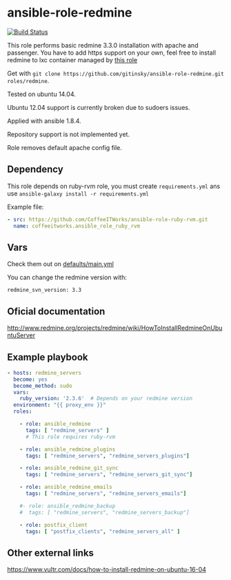 # ansible-role-redmine

[![Build Status](https://travis-ci.org/CoffeeITWorks/ansible-role-redmine.svg?branch=master)](https://travis-ci.org/CoffeeITWorks/ansible-role-redmine)

This role performs basic redmine 3.3.0 installation with apache and passenger. You have to add https support on your own, feel free to install redmine to lxc container managed by [this role](https://github.com/gitinsky/ansible-role-lxc)

Get with ```git clone https://github.com/gitinsky/ansible-role-redmine.git roles/redmine```.

Tested on ubuntu 14.04.

Ubuntu 12.04 support is currently broken due to sudoers issues.

Applied with ansible 1.8.4.

Repository support is not implemented yet.

Role removes default apache config file.

## Dependency

This role depends on ruby-rvm role, you must create `requirements.yml` ans use `ansible-galaxy install -r requirements.yml`

Example file:

```yaml
- src: https://github.com/CoffeeITWorks/ansible-role-ruby-rvm.git
  name: coffeeitworks.ansible_role_ruby_rvm
```

## Vars

Check them out on [defaults/main.yml](defaults/main.yml)

You can change the redmine version with:

    redmine_svn_version: 3.3

## Oficial documentation

http://www.redmine.org/projects/redmine/wiki/HowToInstallRedmineOnUbuntuServer

## Example playbook

```yaml
- hosts: redmine_servers
  become: yes
  become_method: sudo
  vars:
    ruby_version: '2.3.6'  # Depends on your redmine version
  environment: "{{ proxy_env }}"
  roles:

    - role: ansible_redmine
      tags: [ "redmine_servers" ]
      # This role requires ruby-rvm

    - role: ansible_redmine_plugins
      tags: [ "redmine_servers", "redmine_servers_plugins"]

    - role: ansible_redmine_git_sync
      tags: [ "redmine_servers", "redmine_servers_git_sync"]

    - role: ansible_redmine_emails
      tags: [ "redmine_servers", "redmine_servers_emails"]

    #- role: ansible_redmine_backup
    #  tags: [ "redmine_servers", "redmine_servers_backup"]

    - role: postfix_client
      tags: [ "postfix_clients", "redmine_servers_all" ]
```

## Other external links

https://www.vultr.com/docs/how-to-install-redmine-on-ubuntu-16-04
